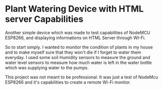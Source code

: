 # Plant Watering Device with HTML server Capabilities

Another simple device which was made to test capabilities of NodeMCU ESP8266, and displaying informations on HTML Server through WI-Fi.

So to start simply. I wanted to monitor the condition of plants in my house and to make myself sure that they won't die if I forget to water them everyday.
I used some soil Humidity sensors to measure the ground and water level sensors to measure how much water is left in the water bottle which was supplying water to the pumps. 

This project was not meant to be professional. It was just a test of NodeMcu ESP8266 and it's capabilities to create a remote Wi-Fi monitor.
